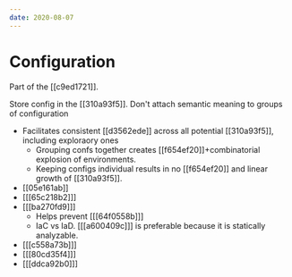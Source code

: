 ```yaml
---
date: 2020-08-07
---
```


# Configuration

Part of the [[c9ed1721]].

Store config in the [[310a93f5]]. Don't attach semantic meaning to groups of configuration

- Facilitates consistent [[d3562ede]] across all potential [[310a93f5]], including exploraory ones
  - Grouping confs together creates [[f654ef20]]+combinatorial explosion of environments.
  - Keeping configs individual results in no [[f654ef20]] and linear growth of [[310a93f5]].
- [[05e161ab]]
- [[[65c218b2]]]
- [[[ba270fd9]]]
  - Helps prevent [[[64f0558b]]]
  - IaC vs IaD. [[[a600409c]]] is preferable because it is statically analyzable.
- [[[c558a73b]]]
- [[[80cd35f4]]]
- [[[ddca92b0]]]
